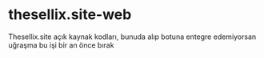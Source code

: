 # thesellix.site-web
Thesellix.site açık kaynak kodları, bunuda alıp botuna entegre edemiyorsan uğraşma bu işi bir an önce bırak
